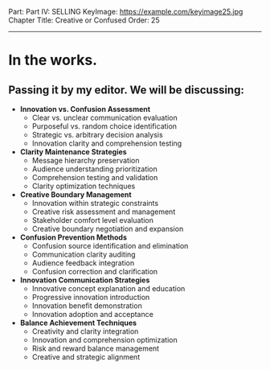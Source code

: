 Part: Part IV: SELLING
KeyImage: https://example.com/keyimage25.jpg
Chapter Title: Creative or Confused
Order: 25

---

# In the works.

## Passing it by my editor. We will be discussing:

- **Innovation vs. Confusion Assessment**
  - Clear vs. unclear communication evaluation
  - Purposeful vs. random choice identification
  - Strategic vs. arbitrary decision analysis
  - Innovation clarity and comprehension testing
- **Clarity Maintenance Strategies**
  - Message hierarchy preservation
  - Audience understanding prioritization
  - Comprehension testing and validation
  - Clarity optimization techniques
- **Creative Boundary Management**
  - Innovation within strategic constraints
  - Creative risk assessment and management
  - Stakeholder comfort level evaluation
  - Creative boundary negotiation and expansion
- **Confusion Prevention Methods**
  - Confusion source identification and elimination
  - Communication clarity auditing
  - Audience feedback integration
  - Confusion correction and clarification
- **Innovation Communication Strategies**
  - Innovative concept explanation and education
  - Progressive innovation introduction
  - Innovation benefit demonstration
  - Innovation adoption and acceptance
- **Balance Achievement Techniques**
  - Creativity and clarity integration
  - Innovation and comprehension optimization
  - Risk and reward balance management
  - Creative and strategic alignment

<div style="height: 120px;"></div>
